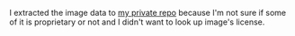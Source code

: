 
I extracted the image data to [my private repo](https://github.com/kraasch/world-passport-colors_passport-images) because I'm not sure if some of it is proprietary or not and I didn't want to look up image's license.

